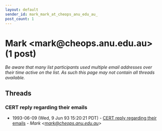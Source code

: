 ```yaml
---
layout: default
sender_id: mark_mark_at_cheops_anu_edu_au_
post_count: 1
---
```


# Mark <mark<span>@</span>cheops.anu.edu.au> (1 post)

_Be aware that many list participants used multiple email addresses over their time active on the list. As such this page may not contain all threads available._

## Threads

### CERT reply regarding their emails
+ 1993-06-09 (Wed, 9 Jun 93 15:20:21 PDT) - [CERT reply regarding their emails](/archive/1993/06/49765764b9328231cb4804fd54c773218ef9cef97e49c4d4b18e28e18a177e9a) - _Mark \<mark@cheops.anu.edu.au\>_

